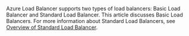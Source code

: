 Azure Load Balancer supports two types of load balancers: Basic Load Balancer and Standard Load Balancer. This article discusses Basic Load Balancers. For more information about Standard Load Balancers, see [Overview of Standard Load Balancer](load-balancer-standard-overview.md).
